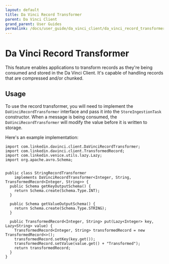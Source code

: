 ```yaml
---
layout: default
title: Da Vinci Record Transformer
parent: Da Vinci Client
grand_parent: User Guides
permalink: /docs/user_guide/da_vinci_client/da_vinci_record_transformer
---
```


# Da Vinci Record Transformer

This feature enables applications to transform records as they're being consumed and stored in the Da Vinci Client. It's capable of handling records that are compressed and/or chunked.

## Usage
To use the record transformer, you will need to implement the `DaVinciRecordTransformer` interface and pass it into the `StoreIngestionTask` constructor. When a message is being consumed, the `DaVinciRecordTransformer` will modify the value before it is written to storage.

Here's an example implementation:
```
import com.linkedin.davinci.client.DaVinciRecordTransformer;
import com.linkedin.davinci.client.TransformedRecord;
import com.linkedin.venice.utils.lazy.Lazy;
import org.apache.avro.Schema;


public class StringRecordTransformer
    implements DaVinciRecordTransformer<Integer, String, TransformedRecord<Integer, String>> {
  public Schema getKeyOutputSchema() {
    return Schema.create(Schema.Type.INT);
  }

  public Schema getValueOutputSchema() {
    return Schema.create(Schema.Type.STRING);
  }

  public TransformedRecord<Integer, String> put(Lazy<Integer> key, Lazy<String> value) {
    TransformedRecord<Integer, String> transformedRecord = new TransformedRecord<>();
    transformedRecord.setKey(key.get());
    transformedRecord.setValue(value.get() + "Transformed");
    return transformedRecord;
  }
}
```